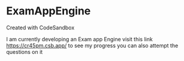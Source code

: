 # ExamAppEngine
Created with CodeSandbox

I am currently developing an Exam app Engine
visit this link https://cr45pm.csb.app/ to see my progress
you can also attempt the questions on it
